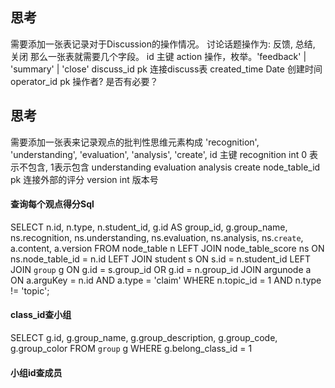 ## 思考
需要添加一张表记录对于Discussion的操作情况。
讨论话题操作为: 反馈, 总结, 关闭
那么一张表就需要几个字段。
id 主键
action 操作，枚举。'feedback' | 'summary' | 'close'
discuss_id  pk 连接discuss表
created_time Date 创建时间
operator_id pk 操作者? 是否有必要？

## 思考
需要添加一张表来记录观点的批判性思维元素构成
  'recognition',
  'understanding',
  'evaluation',
  'analysis',
  'create',
id 主键
recognition int 0 表示不包含, 1表示包含
understanding
evaluation
analysis
create
node_table_id pk 连接外部的评分
version int 版本号

#### 查询每个观点得分Sql
SELECT
	n.id,
	n.type,
	n.student_id,
	g.id AS group_id,
	g.group_name,
	ns.recognition,
	ns.understanding,
	ns.evaluation,
	ns.analysis,
	ns.`create`,
	a.content,
	a.version
FROM
	node_table n
	LEFT JOIN node_table_score ns ON ns.node_table_id = n.id
	LEFT JOIN student s ON s.id = n.student_id
	LEFT JOIN `group` g ON g.id = s.group_id 
	OR g.id = n.group_id
	JOIN argunode a ON a.arguKey = n.id 
	AND a.type = 'claim' 
WHERE
	n.topic_id = 1 
	AND n.type != 'topic';
  
#### class_id查小组
SELECT
	g.id,
	g.group_name,
	g.group_description,
	g.group_code,
	g.group_color 
FROM
	`group` g 
WHERE
	g.belong_class_id = 1

#### 小组id查成员